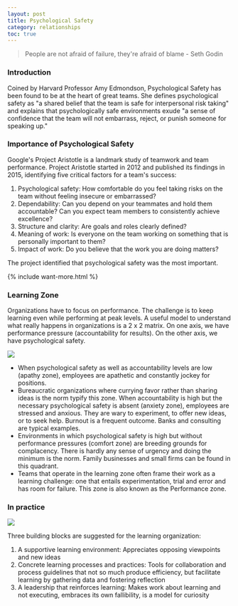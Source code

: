 ```yaml
---
layout: post
title: Psychological Safety
category: relationships
toc: true
---
```


<blockquote>People are not afraid of failure, they're afraid of blame - Seth Godin</blockquote>

### Introduction

Coined by Harvard Professor Amy Edmondson, Psychological Safety has been found to be at the heart of great teams. She defines psychological safety as "a shared belief that the team is safe for interpersonal risk taking" and explains that psychologically safe environments exude "a sense of confidence that the team will not embarrass, reject, or punish someone for speaking up."

### Importance of Psychological Safety

Google's Project Aristotle is a landmark study of teamwork and team performance. Project Aristotle started in 2012 and published its findings in 2015, identifying five critical factors for a team's success:

1. Psychological safety: How comfortable do you feel taking risks on the team without feeling insecure or embarrassed?
2. Dependability: Can you depend on your teammates and hold them accountable? Can you expect team members to consistently achieve excellence?
3. Structure and clarity: Are goals and roles clearly defined?
4. Meaning of work: Is everyone on the team working on something that is personally important to them?
5. Impact of work: Do you believe that the work you are doing matters?

The project identified that psychological safety was the most important.

{% include want-more.html %}

### Learning Zone

Organizations have to focus on performance. The challenge is to keep learning even while performing at peak levels. A useful model to understand what really happens in organizations is a 2 x 2 matrix. On one axis, we have performance pressure (accountability for results). On the other axis, we have psychological safety.

<img src="{{site.url}}/{{site.images}}/relationships/psychological-safety.png">

- When psychological safety as well as accountability levels are low (apathy zone), employees are apathetic and constantly jockey for positions.
- Bureaucratic organizations where currying favor rather than sharing ideas is the norm typify this zone. When accountability is high but the necessary psychological safety is absent (anxiety zone), employees are stressed and anxious. They are wary to experiment, to offer new ideas, or to seek help. Burnout is a frequent outcome. Banks and consulting are typical examples.
- Environments in which psychological safety is high but without performance pressures (comfort zone) are breeding grounds for complacency. There is hardly any sense of urgency and doing the minimum is the norm. Family businesses and small firms can be found in this quadrant.
- Teams that operate in the learning zone often frame their work as a learning challenge: one that entails experimentation, trial and error and has room for failure. This zone is also known as the Performance zone.

### In practice

<img src="{{site.url}}/{{site.images}}/relationships/learning-organisation.gif">

Three building blocks are suggested for the learning organization:

1. A supportive learning environment: Appreciates opposing viewpoints and new ideas
2. Concrete learning processes and practices: Tools for collaboration and process guidelines that not so much produce efficiency, but facilitate learning by gathering data and fostering reflection
3. A leadership that reinforces learning: Makes work about learning and not executing, embraces its own fallibility, is a model for curiosity
